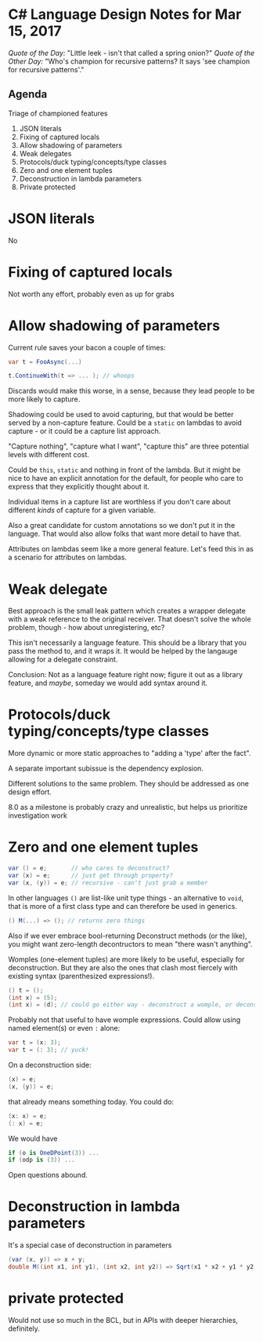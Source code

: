 # C# Language Design Notes for Mar 15, 2017

*Quote of the Day:* "Little leek - isn't that called a spring onion?"
*Quote of the Other Day:* "Who's champion for recursive patterns? It says 'see champion for recursive patterns'."

## Agenda

Triage of championed features

1. JSON literals
2. Fixing of captured locals
3. Allow shadowing of parameters
4. Weak delegates
5. Protocols/duck typing/concepts/type classes
6. Zero and one element tuples
7. Deconstruction in lambda parameters
8. Private protected


# JSON literals

No


# Fixing of captured locals

Not worth any effort, probably even as up for grabs


# Allow shadowing of parameters

Current rule saves your bacon a couple of times:

``` c#
var t = FooAsync(...)

t.ContinueWith(t => ... ); // whoops
```

Discards would make this worse, in a sense, because they lead people to be more likely to capture.

Shadowing could be used to avoid capturing, but that would be better served by a non-capture feature. Could be a `static` on lambdas to avoid capture - or it could be a capture list approach.

"Capture nothing", "capture what I want", "capture this" are three potential levels with different cost.

Could be `this`, `static` and nothing in front of the lambda. But it might be nice to have an explicit annotation for the default, for people who care to express that they explicitly thought about it.

Individual items in a capture list are worthless if you don't care about different *kinds* of capture for a given variable.

Also a great candidate for custom annotations so we don't put it in the language. That would also allow folks that want more detail to have that.

Attributes on lambdas seem like a more general feature. Let's feed this in as a scenario for attributes on lambdas.


# Weak delegate 

Best approach is the small leak pattern which creates a wrapper delegate with a weak reference to the original receiver. That doesn't solve the whole problem, though - how about unregistering, etc?

This isn't necessarily a language feature. This should be a library that you pass the method to, and it wraps it. It would be helped by the langauge allowing for a delegate constraint.

Conclusion: Not as a language feature right now; figure it out as a library feature, and *maybe*, someday we would add syntax around it.


# Protocols/duck typing/concepts/type classes

More dynamic or more static approaches to "adding a 'type' after the fact".

A separate important subissue is the dependency explosion.

Different solutions to the same problem. They should be addressed as one design effort.

8.0 as a milestone is probably crazy and unrealistic, but helps us prioritize investigation work


# Zero and one element tuples

``` c#
var () = e;       // who cares to deconstruct?
var (x) = e;      // just get through property?
var (x, (y)) = e; // recursive - can't just grab a member
```

In other languages `()` are list-like unit type things - an alternative to `void`, that is more of a first class type and can therefore be used in generics.

``` c#
() M(...) => (); // returns zero things
```

Also if we ever embrace bool-returning Deconstruct methods (or the like), you might want zero-length decontructors to mean "there wasn't anything".

Womples (one-element tuples) are more likely to be useful, especially for deconstruction. But they are also the ones that clash most fiercely with existing syntax (parenthesized expressions!).

``` c#
() t = ();
(int x) = (5);
(int x) = (d); // could go either way - deconstruct a womple, or deconstruct d?
```

Probably not that useful to have womple expressions. Could allow using named element(s) or even `:` alone:

``` c#
var t = (x: 3);
var t = (: 3); // yuck!
```

On a deconstruction side:

``` c#
(x) = e;
(x, (y)) = e;
```

that already means something today. You could do:

``` c#
(x: x) = e;
(: x) = e;
```

We would have 

``` c#
if (o is OneDPoint(3)) ...
if (odp is (3)) ...
```

Open questions abound.


# Deconstruction in lambda parameters

It's a special case of deconstruction in parameters 

``` c#
(var (x, y)) => x + y;
double M((int x1, int y1), (int x2, int y2)) => Sqrt(x1 * x2 + y1 * y2);
```

# private protected

Would not use so much in the BCL, but in APIs with deeper hierarchies, definitely.

